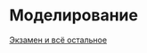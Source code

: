 # Моделирование

[Экзамен и всё остальное](https://www.notion.so/wcdbmv/2b2856b9e19c4fe086ff03d4eca81639)
